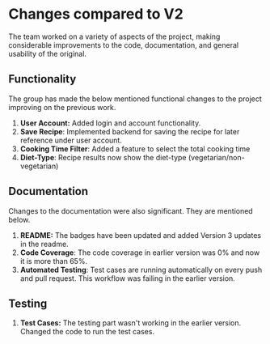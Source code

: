# Changes compared to V2

The team worked on a variety of aspects of the project, making considerable improvements to the code, documentation, and general usability of the original.

## Functionality

The group has made the below mentioned functional changes to the project improving on the previous work.

1. **User Account:** Added login and account functionality.
2. **Save Recipe**: Implemented backend for saving the recipe for later reference under user account.
3. **Cooking Time Filter**: Added a feature to select the total cooking time
4. **Diet-Type**: Recipe results now show the diet-type (vegetarian/non-vegetarian)

## Documentation

Changes to the documentation were also significant. They are mentioned below.

1. **README:** The badges have been updated and added Version 3 updates in the readme.
2. **Code Coverage**: The code coverage in earlier version was 0% and now it is more than 65%.
3. **Automated Testing**: Test cases are running automatically on every push and pull request. This workflow was failing in the earlier version.

## Testing

1. **Test Cases:** The testing part wasn't working in the earlier version. Changed the code to run the test cases.
